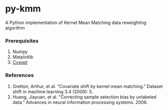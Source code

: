 # py-kmm
A Python implementation of Kernel Mean Matching data reweighting algorithm

### Prerequisites
1. Numpy
2. Matplotlib
3. [Cvxopt](http://cvxopt.org/)

### References
1. Gretton, Arthur, et al. "Covariate shift by kernel mean matching." Dataset shift in machine learning 3.4 (2009): 5.
2. Huang, Jiayuan, et al. "Correcting sample selection bias by unlabeled data." Advances in neural information processing systems. 2006.

